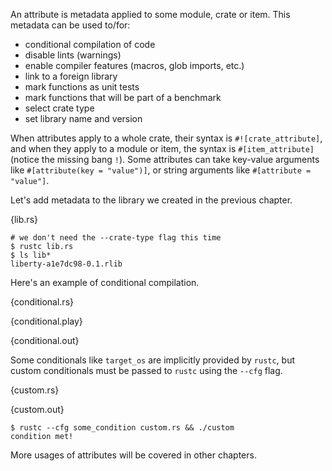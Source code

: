 An attribute is metadata applied to some module, crate or item. This metadata
can be used to/for:

* conditional compilation of code
* disable lints (warnings)
* enable compiler features (macros, glob imports, etc.)
* link to a foreign library
* mark functions as unit tests
* mark functions that will be part of a benchmark
* select crate type
* set library name and version

When attributes apply to a whole crate, their syntax is `#![crate_attribute]`,
and when they apply to a module or item, the syntax is `#[item_attribute]`
(notice the missing bang `!`). Some attributes can take key-value arguments
like `#[attribute(key = "value")]`, or string arguments like
`#[attribute = "value"]`.

Let's add metadata to the library we created in the previous chapter.

{lib.rs}

```
# we don't need the --crate-type flag this time
$ rustc lib.rs
$ ls lib*
liberty-a1e7dc98-0.1.rlib
```

Here's an example of conditional compilation.

{conditional.rs}

{conditional.play}

{conditional.out}

Some conditionals like `target_os` are implicitly provided by `rustc`, but
custom conditionals must be passed to `rustc` using the `--cfg` flag.

{custom.rs}

{custom.out}

```
$ rustc --cfg some_condition custom.rs && ./custom
condition met!
```

More usages of attributes will be covered in other chapters.
